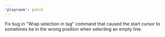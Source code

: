 ```yaml
---
'playroom': patch
---
```


Fix bug in "Wrap selection in tag" command that caused the start cursor to sometimes be in the wrong position when selecting an empty line.
